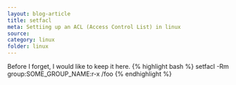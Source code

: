 ```yaml
---
layout: blog-article
title: setfacl
meta: Settiing up an ACL (Access Control List) in linux
source:
category: linux
folder: linux
---
```



Before I forget, I would like to keep it here.
{% highlight bash %}
setfacl -Rm group:SOME_GROUP_NAME:r-x /foo
{% endhighlight %}

